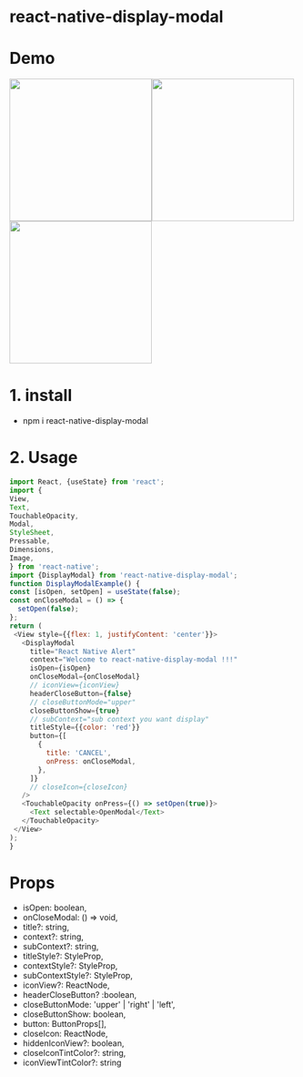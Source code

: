 # react-native-display-modal
# Demo
<img src="https://i.ibb.co/VBHmfT9/A-nh-chu-p-Ma-n-hi-nh-2021-08-01-lu-c-21-06-12.png" width="250"><img src="https://i.ibb.co/fXb8Gkq/A-nh-chu-p-Ma-n-hi-nh-2021-08-02-lu-c-08-26-14.png" width="250"><img src="https://i.ibb.co/Qf5c31m/A-nh-chu-p-Ma-n-hi-nh-2021-08-02-lu-c-08-35-41.png" width="250">

# 1. install
 - npm i react-native-display-modal
# 2. Usage
   ```js
  import React, {useState} from 'react';
  import {
  View,
  Text,
  TouchableOpacity,
  Modal,
  StyleSheet,
  Pressable,
  Dimensions,
  Image,
} from 'react-native';
  import {DisplayModal} from 'react-native-display-modal';
  function DisplayModalExample() {
   const [isOpen, setOpen] = useState(false);
   const onCloseModal = () => {
     setOpen(false);
   };
  return (
    <View style={{flex: 1, justifyContent: 'center'}}>
      <DisplayModal
        title="React Native Alert"
        context="Welcome to react-native-display-modal !!!"
        isOpen={isOpen}
        onCloseModal={onCloseModal}
        // iconView={iconView}
        headerCloseButton={false}
        // closeButtonMode="upper"
        closeButtonShow={true}
        // subContext="sub context you want display"
        titleStyle={{color: 'red'}}
        button={[
          {
            title: 'CANCEL',
            onPress: onCloseModal,
          },
        ]}
        // closeIcon={closeIcon}
      />
      <TouchableOpacity onPress={() => setOpen(true)}>
        <Text selectable>OpenModal</Text>
      </TouchableOpacity>
    </View>
   );
}
```

# Props
  - isOpen: boolean,
  - onCloseModal: () => void,
  - title?: string,
  - context?: string,
  - subContext?: string,
  - titleStyle?: StyleProp<TextStyle>,
  - contextStyle?: StyleProp<TextStyle>,
  - subContextStyle?: StyleProp<TextStyle>,
  - iconView?: ReactNode,
  - headerCloseButton? :boolean,
  - closeButtonMode: 'upper' |  'right' | 'left',
  - closeButtonShow: boolean,
  - button: ButtonProps[],
  - closeIcon: ReactNode,
  - hiddenIconView?: boolean,
  - closeIconTintColor?: string,
  - iconViewTintColor?: string


